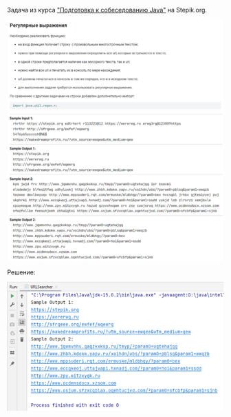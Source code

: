 Задача из курса ["Подготовка к собеседованию Java"](https://stepik.org/course/56704") на Stepik.org.

![img.png](img.png)
![img_1.png](img_1.png)

Решение:

![img_2.png](img_2.png)
